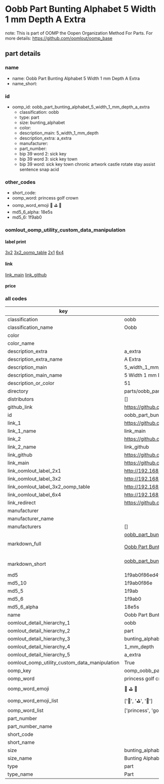 # Oobb Part Bunting Alphabet 5 Width 1 mm Depth A Extra  

note: This is part of OOMP the Oopen Organization Method For Parts. For more details: https://github.com/oomlout/oomp_base

##  part details
  







### name
* name: Oobb Part Bunting Alphabet 5 Width 1 mm Depth A Extra
* name_short: 
### id
* oomp_id: oobb_part_bunting_alphabet_5_width_1_mm_depth_a_extra
  * classification: oobb
  * type: part
  * size: bunting_alphabet
  * color: 
  * description_main: 5_width_1_mm_depth
  * description_extra: a_extra
  * manufacturer: 
  * part_number: 
  * bip 39 word 2: sick key
  * bip 39 word 3: sick key town
  * bip 39 word: sick key town chronic artwork castle rotate stay assist sentence snap acid

### other_codes
* short_code: 
* oomp_word: princess golf crown
* oomp_word_emoji :princess: :golf: :crown:
* md5_6_alpha: 18e5s
* md5_6: 1f9ab0






### oomlout_oomp_utility_custom_data_manipulation
#### label print
[3x2](http://192.168.1.245:1112/?label=oomp%2018e5s)
[3x2_oomp_table](http://192.168.1.108:1112/?label=oomp%2018e5s)
[2x1](http://192.168.1.242:1112/?label=oomp%2018e5s)
[6x4](http://192.168.1.55:1112/?label=oomp%2018e5s)    

#### link

[link_main](https://github.com/oomlout/oomlout_oomp_version_1_messy/tree/main/parts/oobb_part_bunting_alphabet_5_width_1_mm_depth_a_extra) [link_github](https://github.com/oomlout/oomlout_oomp_version_1_messy/tree/main/parts/oobb_part_bunting_alphabet_5_width_1_mm_depth_a_extra)                             

#### price







### all codes 
| key | value |  
| --- | --- |  
| classification | oobb |  
| classification_name | Oobb |  
| color |  |  
| color_name |  |  
| description_extra | a_extra |  
| description_extra_name | A Extra |  
| description_main | 5_width_1_mm_depth |  
| description_main_name | 5 Width 1 mm Depth |  
| description_or_color | 51 |  
| directory | parts/oobb_part_bunting_alphabet_5_width_1_mm_depth_a_extra |  
| distributors | [] |  
| github_link | https://github.com/oomlout/oomlout_oomp_part_src/tree/main/parts/oobb_part_bunting_alphabet_5_width_1_mm_depth_a_extra |  
| id | oobb_part_bunting_alphabet_5_width_1_mm_depth_a_extra |  
| link_1 | https://github.com/oomlout/oomlout_oomp_version_1_messy/tree/main/parts/oobb_part_bunting_alphabet_5_width_1_mm_depth_a_extra |  
| link_1_name | link_main |  
| link_2 | https://github.com/oomlout/oomlout_oomp_version_1_messy/tree/main/parts/oobb_part_bunting_alphabet_5_width_1_mm_depth_a_extra |  
| link_2_name | link_github |  
| link_github | https://github.com/oomlout/oomlout_oomp_version_1_messy/tree/main/parts/oobb_part_bunting_alphabet_5_width_1_mm_depth_a_extra |  
| link_main | https://github.com/oomlout/oomlout_oomp_version_1_messy/tree/main/parts/oobb_part_bunting_alphabet_5_width_1_mm_depth_a_extra |  
| link_oomlout_label_2x1 | http://192.168.1.242:1112/?label=oomp%2018e5s |  
| link_oomlout_label_3x2 | http://192.168.1.245:1112/?label=oomp%2018e5s |  
| link_oomlout_label_3x2_oomp_table | http://192.168.1.108:1112/?label=oomp%2018e5s |  
| link_oomlout_label_6x4 | http://192.168.1.55:1112/?label=oomp%2018e5s |  
| link_redirect | https://github.com/oomlout/oomlout_oomp_version_1_messy/tree/main/parts/oobb_part_bunting_alphabet_5_width_1_mm_depth_a_extra |  
| manufacturer |  |  
| manufacturer_name |  |  
| manufacturers | [] |  
| markdown_full | [oobb_part_bunting_alphabet_5_width_1_mm_depth_a_extra](none)<br>[](none)<br>[Oobb Part Bunting Alphabet 5 Width 1 Mm Depth A Extra](none)<br><br> |  
| markdown_short | [oobb_part_bunting_alphabet_5_width_1_mm_depth_a_extra](none)<br><br> |  
| md5 | 1f9ab0f86ed4f7848e069287cc9e863e |  
| md5_10 | 1f9ab0f86e |  
| md5_5 | 1f9ab |  
| md5_6 | 1f9ab0 |  
| md5_6_alpha | 18e5s |  
| name | Oobb Part Bunting Alphabet 5 Width 1 mm Depth A Extra |  
| oomlout_detail_hierarchy_1 | oobb |  
| oomlout_detail_hierarchy_2 | part |  
| oomlout_detail_hierarchy_3 | bunting_alphabet |  
| oomlout_detail_hierarchy_4 | 1_mm_depth |  
| oomlout_detail_hierarchy_5 | a_extra |  
| oomlout_oomp_utility_custom_data_manipulation | True |  
| oomp_key | oomp_oobb_part_bunting_alphabet_5_width_1_mm_depth_a_extra |  
| oomp_word | princess golf crown |  
| oomp_word_emoji | :princess: :golf: :crown: |  
| oomp_word_emoji_list | [':princess:', ':golf:', ':crown:'] |  
| oomp_word_list | ['princess', 'golf', 'crown'] |  
| part_number |  |  
| part_number_name |  |  
| short_code |  |  
| short_name |  |  
| size | bunting_alphabet |  
| size_name | Bunting Alphabet |  
| type | part |  
| type_name | Part |  
